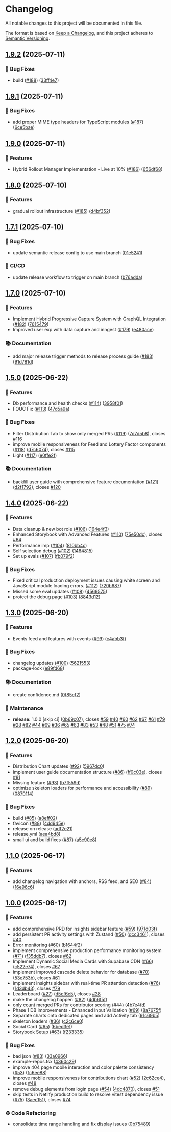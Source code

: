 # Changelog

All notable changes to this project will be documented in this file.

The format is based on [Keep a Changelog](https://keepachangelog.com/en/1.0.0/),
and this project adheres to [Semantic Versioning](https://semver.org/spec/v2.0.0.html).

## [1.9.2](https://github.com/bdougie/contributor.info/compare/v1.9.1...v1.9.2) (2025-07-11)


### 🐛 Bug Fixes

* build ([#188](https://github.com/bdougie/contributor.info/issues/188)) ([33ff4e7](https://github.com/bdougie/contributor.info/commit/33ff4e7428e04106d8434fa1a7b86d27d46e0c46))

## [1.9.1](https://github.com/bdougie/contributor.info/compare/v1.9.0...v1.9.1) (2025-07-11)


### 🐛 Bug Fixes

* add proper MIME type headers for TypeScript modules ([#187](https://github.com/bdougie/contributor.info/issues/187)) ([6ce5bae](https://github.com/bdougie/contributor.info/commit/6ce5bae2b2a0c68f007154ed588859ad8e3b6e06))

## [1.9.0](https://github.com/bdougie/contributor.info/compare/v1.8.0...v1.9.0) (2025-07-11)


### 🚀 Features

*  Hybrid Rollout Manager Implementation - Live at 10% ([#186](https://github.com/bdougie/contributor.info/issues/186)) ([656df68](https://github.com/bdougie/contributor.info/commit/656df6836f9e7e56313154bc086b48e7e38503c2))

## [1.8.0](https://github.com/bdougie/contributor.info/compare/v1.7.1...v1.8.0) (2025-07-10)


### 🚀 Features

* gradual rollout infrastructure ([#185](https://github.com/bdougie/contributor.info/issues/185)) ([d4bf352](https://github.com/bdougie/contributor.info/commit/d4bf352a7a39aa84013e351b060df8852281134a))

## [1.7.1](https://github.com/bdougie/contributor.info/compare/v1.7.0...v1.7.1) (2025-07-10)


### 🐛 Bug Fixes

* update semantic release config to use main branch ([01e5241](https://github.com/bdougie/contributor.info/commit/01e5241c04681f45d6b05f25344841c0f2cbde43))


### 👷 CI/CD

* update release workflow to trigger on main branch ([b76adda](https://github.com/bdougie/contributor.info/commit/b76adda968bdd88306e4502c16739fffe7cb538d))

## [1.7.0](https://github.com/bdougie/contributor.info/compare/v1.6.0...v1.7.0) (2025-07-10)


### 🚀 Features

* Implement Hybrid Progressive Capture System with GraphQL Integration ([#182](https://github.com/bdougie/contributor.info/issues/182)) ([7615479](https://github.com/bdougie/contributor.info/commit/7615479cee7a1689812dd2172f6089bcec04770a))
* Improved user exp with data capture and inngest ([#179](https://github.com/bdougie/contributor.info/issues/179)) ([e480ace](https://github.com/bdougie/contributor.info/commit/e480ace682f6084f2a44d3a15128b861898000bd))


### 📚 Documentation

* add major release trigger methods to release process guide ([#183](https://github.com/bdougie/contributor.info/issues/183)) ([91d781d](https://github.com/bdougie/contributor.info/commit/91d781d6a2fced95774f5e49f9bb631348c3a209))

## [1.5.0](https://github.com/bdougie/contributor.info/compare/v1.4.0...v1.5.0) (2025-06-22)


### 🚀 Features

* Db performance and health checks ([#114](https://github.com/bdougie/contributor.info/issues/114)) ([3958f01](https://github.com/bdougie/contributor.info/commit/3958f01744df548a93739693dd444321b0ed35cb))
* FOUC Fix ([#113](https://github.com/bdougie/contributor.info/issues/113)) ([47d5a9a](https://github.com/bdougie/contributor.info/commit/47d5a9a07a8b9643ee9ba917e64449eba6b6b4e4))


### 🐛 Bug Fixes

* Filter Distribution Tab to show only merged PRs ([#119](https://github.com/bdougie/contributor.info/issues/119)) ([7d7d5b8](https://github.com/bdougie/contributor.info/commit/7d7d5b8732974aab3e88b1a8503771a173140f36)), closes [#116](https://github.com/bdougie/contributor.info/issues/116)
* improve mobile responsiveness for Feed and Lottery Factor components ([#118](https://github.com/bdougie/contributor.info/issues/118)) ([d7c6074](https://github.com/bdougie/contributor.info/commit/d7c60744df8ed35efe097e343ed6578d57fd1f8c)), closes [#115](https://github.com/bdougie/contributor.info/issues/115)
* Light ([#117](https://github.com/bdougie/contributor.info/issues/117)) ([e0ffe2f](https://github.com/bdougie/contributor.info/commit/e0ffe2fd1bb351d1bf7923e178c59071a3f15e5e))


### 📚 Documentation

* backfill user guide with comprehensive feature documentation ([#121](https://github.com/bdougie/contributor.info/issues/121)) ([d2f1792](https://github.com/bdougie/contributor.info/commit/d2f179272536bb174da5f6bb78cb3b015babe21b)), closes [#120](https://github.com/bdougie/contributor.info/issues/120)

## [1.4.0](https://github.com/bdougie/contributor.info/compare/v1.3.0...v1.4.0) (2025-06-22)


### 🚀 Features

* Data cleanup & new bot role ([#106](https://github.com/bdougie/contributor.info/issues/106)) ([164e4f3](https://github.com/bdougie/contributor.info/commit/164e4f38c4c0fa6268ccf920e696f1949d4bcba8))
* Enhanced Storybook with Advanced Features ([#110](https://github.com/bdougie/contributor.info/issues/110)) ([75e50dc](https://github.com/bdougie/contributor.info/commit/75e50dc8034e5c730b461508526fdc846fda5289)), closes [#64](https://github.com/bdougie/contributor.info/issues/64)
* Performance imp ([#104](https://github.com/bdougie/contributor.info/issues/104)) ([810bb4c](https://github.com/bdougie/contributor.info/commit/810bb4c8c3ad06fbcb78b8617d5c3887cc545b39))
* Self selection debug ([#102](https://github.com/bdougie/contributor.info/issues/102)) ([1464815](https://github.com/bdougie/contributor.info/commit/1464815a17aba5a91dc0fe5976a4122e494c1fd0))
* Set up evals ([#107](https://github.com/bdougie/contributor.info/issues/107)) ([fb079f2](https://github.com/bdougie/contributor.info/commit/fb079f2a6ac3115e07cb6794e727086faf2569f1))


### 🐛 Bug Fixes

* Fixed critical production deployment issues causing white screen and JavaScript module loading errors. ([#112](https://github.com/bdougie/contributor.info/issues/112)) ([720b687](https://github.com/bdougie/contributor.info/commit/720b68749c120e898edcc3b744b7876f1b884e5a))
* Missed some eval updates ([#108](https://github.com/bdougie/contributor.info/issues/108)) ([4569575](https://github.com/bdougie/contributor.info/commit/4569575db92d3caad175defad4a7528c64894201))
* protect the debug page ([#103](https://github.com/bdougie/contributor.info/issues/103)) ([8843d12](https://github.com/bdougie/contributor.info/commit/8843d12da2dcb85299e3aefc7beb39e5681de0d1))

## [1.3.0](https://github.com/bdougie/contributor.info/compare/v1.2.0...v1.3.0) (2025-06-20)


### 🚀 Features

* Events feed and features with events ([#99](https://github.com/bdougie/contributor.info/issues/99)) ([c4abb3f](https://github.com/bdougie/contributor.info/commit/c4abb3fd27d4a5e4f6d07af778ff0dd43014b911))


### 🐛 Bug Fixes

* changelog updates ([#100](https://github.com/bdougie/contributor.info/issues/100)) ([5621553](https://github.com/bdougie/contributor.info/commit/562155352aea19d1d6fce5a7896b6a7d16519252))
* package-lock ([e89fd68](https://github.com/bdougie/contributor.info/commit/e89fd6873b98cb4b97901a2aea9d6371b91e527f))


### 📚 Documentation

* create confidence.md ([0f85cf2](https://github.com/bdougie/contributor.info/commit/0f85cf21fc71743b856a1ca397e53ab807f327d2))


### 🔧 Maintenance

* **release:** 1.0.0 [skip ci] ([0b69c07](https://github.com/bdougie/contributor.info/commit/0b69c077da7b27fd24497a0ef992736d18b2ded5)), closes [#59](https://github.com/bdougie/contributor.info/issues/59) [#40](https://github.com/bdougie/contributor.info/issues/40) [#60](https://github.com/bdougie/contributor.info/issues/60) [#62](https://github.com/bdougie/contributor.info/issues/62) [#67](https://github.com/bdougie/contributor.info/issues/67) [#61](https://github.com/bdougie/contributor.info/issues/61) [#79](https://github.com/bdougie/contributor.info/issues/79) [#28](https://github.com/bdougie/contributor.info/issues/28) [#82](https://github.com/bdougie/contributor.info/issues/82) [#44](https://github.com/bdougie/contributor.info/issues/44) [#69](https://github.com/bdougie/contributor.info/issues/69) [#36](https://github.com/bdougie/contributor.info/issues/36) [#65](https://github.com/bdougie/contributor.info/issues/65) [#63](https://github.com/bdougie/contributor.info/issues/63) [#83](https://github.com/bdougie/contributor.info/issues/83) [#53](https://github.com/bdougie/contributor.info/issues/53) [#48](https://github.com/bdougie/contributor.info/issues/48) [#51](https://github.com/bdougie/contributor.info/issues/51) [#75](https://github.com/bdougie/contributor.info/issues/75) [#74](https://github.com/bdougie/contributor.info/issues/74)

## [1.2.0](https://github.com/bdougie/contributor.info/compare/v1.1.0...v1.2.0) (2025-06-20)


### 🚀 Features

* Distribution Chart updates ([#92](https://github.com/bdougie/contributor.info/issues/92)) ([5967dc0](https://github.com/bdougie/contributor.info/commit/5967dc0c2d31242a39daba74a0fdf9a9b761a0f9))
* implement user guide documentation structure ([#86](https://github.com/bdougie/contributor.info/issues/86)) ([ff0c03e](https://github.com/bdougie/contributor.info/commit/ff0c03e3bf86049a4585f1dda8d35e4a2189f724)), closes [#81](https://github.com/bdougie/contributor.info/issues/81)
* Missing feature ([#93](https://github.com/bdougie/contributor.info/issues/93)) ([b7f559d](https://github.com/bdougie/contributor.info/commit/b7f559db1a4c2a3087b72cc8d04e4ba3c353af21))
* optimize skeleton loaders for performance and accessibility ([#89](https://github.com/bdougie/contributor.info/issues/89)) ([0870114](https://github.com/bdougie/contributor.info/commit/0870114af467c4e5fa8cc12ca0045e0c9a11c566))


### 🐛 Bug Fixes

* build ([#85](https://github.com/bdougie/contributor.info/issues/85)) ([a8eff02](https://github.com/bdougie/contributor.info/commit/a8eff0273a1bdebec6954435a6c656b8c711364d))
* favicon ([#88](https://github.com/bdougie/contributor.info/issues/88)) ([4dd945e](https://github.com/bdougie/contributor.info/commit/4dd945e83fcd48d76d50adcb0b3951833a5df245))
* release on release ([adf2e21](https://github.com/bdougie/contributor.info/commit/adf2e21cc434a81c18ba87408a352fdc52dd899f))
* release.yml ([aea4bd8](https://github.com/bdougie/contributor.info/commit/aea4bd8e72b3506c63b4ac6bf63ab6af0c7d51d4))
* small ui and build fixes ([#87](https://github.com/bdougie/contributor.info/issues/87)) ([a5c90e8](https://github.com/bdougie/contributor.info/commit/a5c90e85d5fff56075496fe23ad2049760df1a66))

## [1.1.0](https://github.com/bdougie/contributor.info/compare/v1.0.0...v1.1.0) (2025-06-17)


### 🚀 Features

* add changelog navigation with anchors, RSS feed, and SEO ([#84](https://github.com/bdougie/contributor.info/issues/84)) ([16e96c6](https://github.com/bdougie/contributor.info/commit/16e96c65a7ea86263ae43839f35f8768e2ba6b76))

## [1.0.0](https://github.com/bdougie/contributor.info/commit/16e96c65a7ea86263ae43839f35f8768e2ba6b76) (2025-06-17)


### 🚀 Features

* add comprehensive PRD for insights sidebar feature ([#59](https://github.com/bdougie/contributor.info/issues/59)) ([971d03f](https://github.com/bdougie/contributor.info/commit/971d03f9c5246877530387acc4dfdfff88a9e4ce))
* add persistent PR activity settings with Zustand ([#50](https://github.com/bdougie/contributor.info/issues/50)) ([dcc3461](https://github.com/bdougie/contributor.info/commit/dcc3461db786592078dae3367f3683842e94ef48)), closes [#40](https://github.com/bdougie/contributor.info/issues/40)
* Error monitoring ([#60](https://github.com/bdougie/contributor.info/issues/60)) ([b1644f2](https://github.com/bdougie/contributor.info/commit/b1644f276224309c8dbfaeba2229d4c9b90e2d9c))
* implement comprehensive production performance monitoring system ([#71](https://github.com/bdougie/contributor.info/issues/71)) ([f35ddb7](https://github.com/bdougie/contributor.info/commit/f35ddb7f1f0e743d8ebbb8340a9a91719780409c)), closes [#62](https://github.com/bdougie/contributor.info/issues/62)
* Implement Dynamic Social Media Cards with Supabase CDN ([#66](https://github.com/bdougie/contributor.info/issues/66)) ([c522e74](https://github.com/bdougie/contributor.info/commit/c522e74feeab42bf4e34775531536734549f9848)), closes [#67](https://github.com/bdougie/contributor.info/issues/67)
* implement improved cascade delete behavior for database ([#70](https://github.com/bdougie/contributor.info/issues/70)) ([53e753b](https://github.com/bdougie/contributor.info/commit/53e753bdacd3df1e0021f4b0e8c731cb2a24cda7)), closes [#61](https://github.com/bdougie/contributor.info/issues/61)
* implement insights sidebar with real-time PR attention detection ([#76](https://github.com/bdougie/contributor.info/issues/76)) ([1d3db43](https://github.com/bdougie/contributor.info/commit/1d3db43f45f1f45f7847267df9785bc775ce0ab6)), closes [#79](https://github.com/bdougie/contributor.info/issues/79)
* Leaderboard ([#27](https://github.com/bdougie/contributor.info/issues/27)) ([d5ef6e5](https://github.com/bdougie/contributor.info/commit/d5ef6e50c607af605a02fdb77bd3d2859ad00fa5)), closes [#28](https://github.com/bdougie/contributor.info/issues/28)
* make the changelog happen ([#82](https://github.com/bdougie/contributor.info/issues/82)) ([4db6f5f](https://github.com/bdougie/contributor.info/commit/4db6f5faba76578d91128bb935a4a857cea18367))
* only count merged PRs for contributor scoring ([#44](https://github.com/bdougie/contributor.info/issues/44)) ([4b7e4fd](https://github.com/bdougie/contributor.info/commit/4b7e4fd7c6235ebcf62b242f51369cd4a210428b))
* Phase 1 DB improvements - Enhanced Input Validation ([#69](https://github.com/bdougie/contributor.info/issues/69)) ([8a7675f](https://github.com/bdougie/contributor.info/commit/8a7675f78f124496fc8d9fdfc6982bfe11f9ff34))
* Separate charts onto dedicated pages and add Activity tab ([91c69b5](https://github.com/bdougie/contributor.info/commit/91c69b52e3fbf1c4df291ea0747d23a84f5056ac))
* skeleton loaders ([#36](https://github.com/bdougie/contributor.info/issues/36)) ([c2c6ce0](https://github.com/bdougie/contributor.info/commit/c2c6ce03abee92556ec0f79770840baffb3aca83))
* Social Card ([#65](https://github.com/bdougie/contributor.info/issues/65)) ([6bed3e1](https://github.com/bdougie/contributor.info/commit/6bed3e1e5b68719d4d0fd838c8aa585b2736deef))
* Storybook Setup ([#63](https://github.com/bdougie/contributor.info/issues/63)) ([f233335](https://github.com/bdougie/contributor.info/commit/f23333525b434f270d1a3205fabe77d0c5107cc9))


### 🐛 Bug Fixes

* bad json ([#83](https://github.com/bdougie/contributor.info/issues/83)) ([33a0966](https://github.com/bdougie/contributor.info/commit/33a0966927a20bc7110550fc0e04e46e25535e1c))
* example-repos.tsx ([4360c29](https://github.com/bdougie/contributor.info/commit/4360c29b9872178f6e7385199d160567e2ffbd26))
* improve 404 page mobile interaction and color palette consistency ([#53](https://github.com/bdougie/contributor.info/issues/53)) ([1c6ee88](https://github.com/bdougie/contributor.info/commit/1c6ee881b6eec488c29aae134a96df26b0f0eb17))
* improve mobile responsiveness for contributions chart ([#52](https://github.com/bdougie/contributor.info/issues/52)) ([2c62ce4](https://github.com/bdougie/contributor.info/commit/2c62ce4831ca4313b918b33aef4e49d28b1e524d)), closes [#48](https://github.com/bdougie/contributor.info/issues/48)
* remove debug elements from login page ([#54](https://github.com/bdougie/contributor.info/issues/54)) ([4dc4870](https://github.com/bdougie/contributor.info/commit/4dc4870bec3d06e00efc7f0df572842d6a996eb9)), closes [#51](https://github.com/bdougie/contributor.info/issues/51)
* skip tests in Netlify production build to resolve vitest dependency issue ([#75](https://github.com/bdougie/contributor.info/issues/75)) ([3aec151](https://github.com/bdougie/contributor.info/commit/3aec151f61a13c80ae438dacdd9c688d00f445ab)), closes [#74](https://github.com/bdougie/contributor.info/issues/74)


### ♻️ Code Refactoring

* consolidate time range handling and fix display issues ([0b75489](https://github.com/bdougie/contributor.info/commit/0b75489e563b34f4e8efbef84b3a11a784c1bef5))
